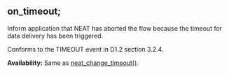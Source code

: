 ## on_timeout;

Inform application that NEAT has aborted the flow because the timeout
for data delivery has been triggered.

Conforms to the TIMEOUT event in D1.2 section 3.2.4.

**Availability:** Same as
  [neat_change_timeout()](func.neat_change_timeout.md).
